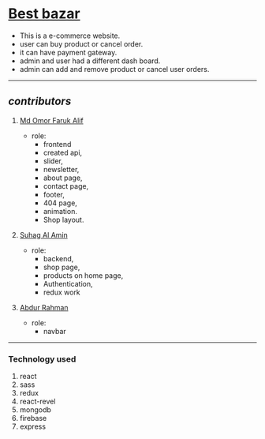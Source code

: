 # [Best bazar](https://best-bazar-105.web.app/)

- This is a e-commerce website.
- user can buy product or cancel order.
- it can have payment gateway.
- admin and user had a different dash board.
- admin can add and remove product or cancel user orders.

---

## _contributors_

1. [Md Omor Faruk Alif](https://github.com/Alif-001)

   - role:
     - frontend
     - created api,
     - slider,
     - newsletter,
     - about page,
     - contact page,
     - footer,
     - 404 page,
     - animation.
     - Shop layout.

2. [Suhag Al Amin](https://github.com/developer-suhag)

   - role:
     - backend,
     - shop page,
     - products on home page,
     - Authentication,
     - redux work

3. [Abdur Rahman](https://github.com/9Abdurrahman2020)
   - role:
     - navbar

---

### Technology used

1. react
2. sass
3. redux
4. react-revel
5. mongodb
6. firebase
7. express
